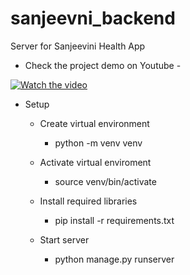 # sanjeevni_backend
Server for Sanjeevini Health App


- Check the project demo on Youtube - 

<a href="https://www.youtube.com/watch?v=KHK_jaB4D0g" target="_blank">
  <img src="https://img.youtube.com/vi/KHK_jaB4D0g/0.jpg" alt="Watch the video">
</a>



- Setup
  - Create virtual environment
    - python -m venv venv
  - Activate virtual enviroment
    - source venv/bin/activate
  - Install required libraries
    - pip install -r requirements.txt

  - Start server
    - python manage.py runserver